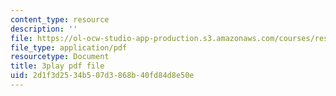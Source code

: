 ```yaml
---
content_type: resource
description: ''
file: https://ol-ocw-studio-app-production.s3.amazonaws.com/courses/res-6-012-introduction-to-probability-spring-2018/2d1f3d2534b507d3868b40fd84d8e50e_TAyA-rjmesQ.pdf
file_type: application/pdf
resourcetype: Document
title: 3play pdf file
uid: 2d1f3d25-34b5-07d3-868b-40fd84d8e50e
---
```

